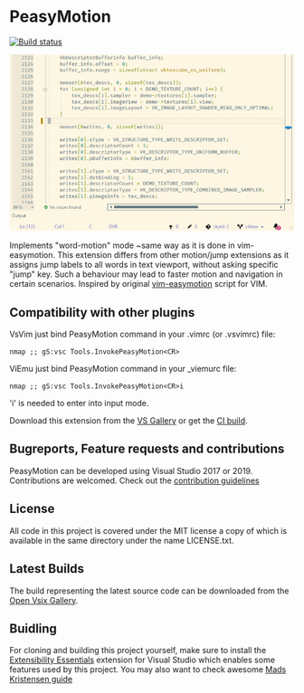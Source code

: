 PeasyMotion
===
[![Build status](https://ci.appveyor.com/api/projects/status/dm1x4gin96pp9oy2/branch/master?svg=true)](https://ci.appveyor.com/project/msomeone/peasymotion/branch/master)

![Animated demonstration](preview.gif)

Implements "word-motion" mode ~same way as it is done in vim-easymotion.
This extension differs from other motion/jump extensions as it assigns jump labels to all words in text viewport, without asking specific "jump" key.
Such a behaviour may lead to faster motion and navigation in certain scenarios.
Inspired by original [vim-easymotion](https://github.com/easymotion/vim-easymotion) script for VIM.


## Compatibility with other plugins
VsVim 
just bind PeasyMotion command in your .vimrc (or .vsvimrc) file:
```vimscript
nmap ;; gS:vsc Tools.InvokePeasyMotion<CR>
```

ViEmu
just bind PeasyMotion command in your _viemurc file:
```vimscript
nmap ;; gS:vsc Tools.InvokePeasyMotion<CR>i
```
'i' is needed to enter into input mode.

Download this extension from the [VS Gallery](!!!!!!!!!!!)
or get the [CI build](http://vsixgallery.com/extension/PeasyMotion.a87d2837-6b54-4518-b014-3b29b4dcd902/).

## Bugreports, Feature requests and contributions
PeasyMotion can be developed using Visual Studio 2017 or 2019. Contributions are welcomed.
Check out the [contribution guidelines](CONTRIBUTING.md)

## License
All code in this project is covered under the MIT license a copy of which 
is available in the same directory under the name LICENSE.txt.

## Latest Builds
The build representing the latest source code can be downloaded from the
[Open Vsix Gallery](http://vsixgallery.com/extension/PeasyMotion.a87d2837-6b54-4518-b014-3b29b4dcd902/).

## Buidling
For cloning and building this project yourself, make sure
to install the
[Extensibility Essentials](https://marketplace.visualstudio.com/items?itemName=MadsKristensen.ExtensibilityEssentials)
extension for Visual Studio which enables some features
used by this project.
You may also want to check awesome [Mads Kristensen guide](https://devblogs.microsoft.com/visualstudio/getting-started-writing-visual-studio-extensions/) 
